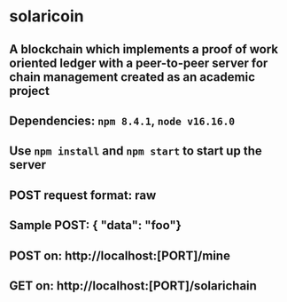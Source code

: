 # solaricoin

## A blockchain which implements a proof of work oriented ledger with a peer-to-peer server for chain management created as an academic project

## Dependencies: `npm 8.4.1`, `node v16.16.0`
## Use `npm install` and `npm start` to start up the server
## POST request format: raw
## Sample POST: { "data": "foo"}
## POST on: http://localhost:[PORT]/mine
## GET on: http://localhost:[PORT]/solarichain
